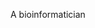 A bioinformatician

<img src="https://fan-han.github.io/about/jumping_cat.gif" width="5" height="10" />
